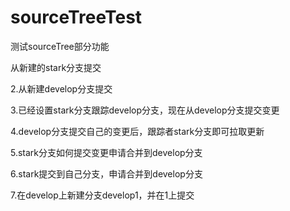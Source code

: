 # sourceTreeTest
测试sourceTree部分功能

从新建的stark分支提交

2.从新建develop分支提交

3.已经设置stark分支跟踪develop分支，现在从develop分支提交变更

4.develop分支提交自己的变更后，跟踪者stark分支即可拉取更新

5.stark分支如何提交变更申请合并到develop分支

6.stark提交到自己分支，申请合并到develop分支

7.在develop上新建分支develop1，并在1上提交